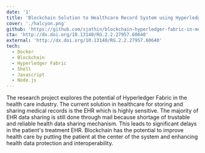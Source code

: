 ```yaml
---
date: '1'
title: 'Blockchain Solution to Healthcare Record System using Hyperledger Fabric'
cover: './halcyon.png'
github: 'https://github.com/sjathin/blockchain-hyperledger-fabric-in-medical'
cta: 'http://dx.doi.org/10.13140/RG.2.2.27957.60640'
external: 'http://dx.doi.org/10.13140/RG.2.2.27957.60640'
tech:
  - Docker
  - Blockchain
  - Hyperledger Fabric
  - Shell
  - Javascript
  - Node.js
---
```


The research project explores the potential of Hyperledger Fabric in the health care industry. The current solution in healthcare for storing and sharing medical records is the EHR which is highly sensitive. The majority of EHR data sharing is still done through mail because shortage of trustable and reliable health data sharing mechanism. This leads to significant delays in the patient's treatment EHR. Blockchain has the potential to improve health care by putting the patient at the center of the system and enhancing health data protection and interoperability.
